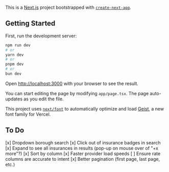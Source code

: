 This is a [Next.js](https://nextjs.org) project bootstrapped with [`create-next-app`](https://nextjs.org/docs/app/api-reference/cli/create-next-app).

## Getting Started

First, run the development server:

```bash
npm run dev
# or
yarn dev
# or
pnpm dev
# or
bun dev
```

Open [http://localhost:3000](http://localhost:3000) with your browser to see the result.

You can start editing the page by modifying `app/page.tsx`. The page auto-updates as you edit the file.

This project uses [`next/font`](https://nextjs.org/docs/app/building-your-application/optimizing/fonts) to automatically optimize and load [Geist](https://vercel.com/font), a new font family for Vercel.

## To Do

[x] Dropdown borough search
[x] Click out of insurance badges in search
[x] Expand to see all insurances in results (pop-up on mouse over of "+x more"?)
[x] Sort by column
[x] Faster provider load speeds
[ ] Ensure rate columns are accurate to intent
[x] Better pagination (first page, last page, etc.)
